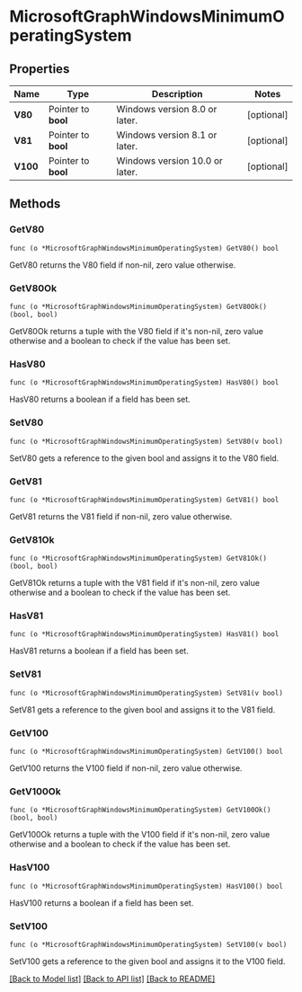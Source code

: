 # MicrosoftGraphWindowsMinimumOperatingSystem

## Properties

Name | Type | Description | Notes
------------ | ------------- | ------------- | -------------
**V80** | Pointer to **bool** | Windows version 8.0 or later. | [optional] 
**V81** | Pointer to **bool** | Windows version 8.1 or later. | [optional] 
**V100** | Pointer to **bool** | Windows version 10.0 or later. | [optional] 

## Methods

### GetV80

`func (o *MicrosoftGraphWindowsMinimumOperatingSystem) GetV80() bool`

GetV80 returns the V80 field if non-nil, zero value otherwise.

### GetV80Ok

`func (o *MicrosoftGraphWindowsMinimumOperatingSystem) GetV80Ok() (bool, bool)`

GetV80Ok returns a tuple with the V80 field if it's non-nil, zero value otherwise
and a boolean to check if the value has been set.

### HasV80

`func (o *MicrosoftGraphWindowsMinimumOperatingSystem) HasV80() bool`

HasV80 returns a boolean if a field has been set.

### SetV80

`func (o *MicrosoftGraphWindowsMinimumOperatingSystem) SetV80(v bool)`

SetV80 gets a reference to the given bool and assigns it to the V80 field.

### GetV81

`func (o *MicrosoftGraphWindowsMinimumOperatingSystem) GetV81() bool`

GetV81 returns the V81 field if non-nil, zero value otherwise.

### GetV81Ok

`func (o *MicrosoftGraphWindowsMinimumOperatingSystem) GetV81Ok() (bool, bool)`

GetV81Ok returns a tuple with the V81 field if it's non-nil, zero value otherwise
and a boolean to check if the value has been set.

### HasV81

`func (o *MicrosoftGraphWindowsMinimumOperatingSystem) HasV81() bool`

HasV81 returns a boolean if a field has been set.

### SetV81

`func (o *MicrosoftGraphWindowsMinimumOperatingSystem) SetV81(v bool)`

SetV81 gets a reference to the given bool and assigns it to the V81 field.

### GetV100

`func (o *MicrosoftGraphWindowsMinimumOperatingSystem) GetV100() bool`

GetV100 returns the V100 field if non-nil, zero value otherwise.

### GetV100Ok

`func (o *MicrosoftGraphWindowsMinimumOperatingSystem) GetV100Ok() (bool, bool)`

GetV100Ok returns a tuple with the V100 field if it's non-nil, zero value otherwise
and a boolean to check if the value has been set.

### HasV100

`func (o *MicrosoftGraphWindowsMinimumOperatingSystem) HasV100() bool`

HasV100 returns a boolean if a field has been set.

### SetV100

`func (o *MicrosoftGraphWindowsMinimumOperatingSystem) SetV100(v bool)`

SetV100 gets a reference to the given bool and assigns it to the V100 field.


[[Back to Model list]](../README.md#documentation-for-models) [[Back to API list]](../README.md#documentation-for-api-endpoints) [[Back to README]](../README.md)


